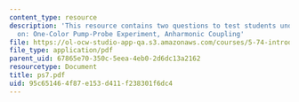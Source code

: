 ```yaml
---
content_type: resource
description: 'This resource contains two questions to test students understanding
  on: One-Color Pump-Probe Experiment, Anharmonic Coupling'
file: https://ol-ocw-studio-app-qa.s3.amazonaws.com/courses/5-74-introductory-quantum-mechanics-ii-spring-2004/95c651464f87e153d411f238301f6dc4_ps7.pdf
file_type: application/pdf
parent_uid: 67865e70-350c-5eea-4eb0-2d6dc13a2162
resourcetype: Document
title: ps7.pdf
uid: 95c65146-4f87-e153-d411-f238301f6dc4
---
```

